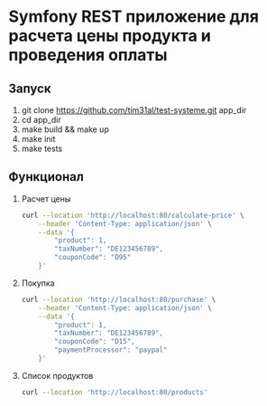 # Symfony REST приложение для расчета цены продукта и проведения оплаты

## Запуск
1. git clone https://github.com/tim31al/test-systeme.git app_dir
2. cd app_dir
3. make build && make up
4. make init
5. make tests

## Функционал
1. Расчет цены
    ```bash
    curl --location 'http://localhost:80/calculate-price' \
        --header 'Content-Type: application/json' \
        --data '{
            "product": 1,
            "taxNumber": "DE123456789",
            "couponCode": "D95"
        }'
    ```
2. Покупка
    ```bash
    curl --location 'http://localhost:80/purchase' \
        --header 'Content-Type: application/json' \
        --data '{
            "product": 1,
            "taxNumber": "DE123456789",
            "couponCode": "D15",
            "paymentProcessor": "paypal"
        }'
    ```
3. Список продуктов
   ```bash 
   curl --location 'http://localhost:80/products'
   ```
   
